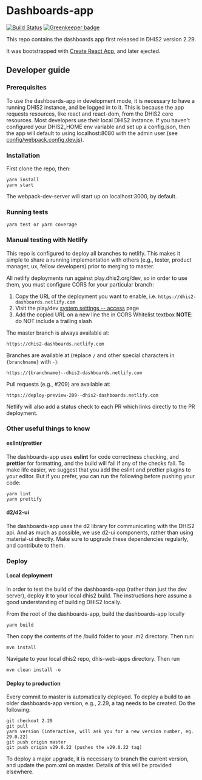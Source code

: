 # Dashboards-app

[![Build Status](https://travis-ci.com/dhis2/dashboards-app.svg)](https://travis-ci.com/dhis2/dashboards-app) [![Greenkeeper badge](https://badges.greenkeeper.io/dhis2/dashboards-app.svg)](https://greenkeeper.io/)

This repo contains the dashboards app first released in DHIS2 version 2.29.

It was bootstrapped with [Create React App](https://github.com/facebookincubator/create-react-app), and later ejected.

## Developer guide

### Prerequisites

To use the dashboards-app in development mode, it is necessary to have a running DHIS2 instance, and be logged in to it. This is because the app requests resources, like react and react-dom, from the DHIS2 core resources. Most developers use their local DHIS2 instance. If you haven't configured your DHIS2_HOME env variable and set up a config.json, then the app will default to using localhost:8080 with the admin user (see
[config/webpack.config.dev.js](config/webpack.config.dev.js#L35)).

### Installation

First clone the repo, then:

```
yarn install
yarn start
```

The webpack-dev-server will start up on localhost:3000, by default.

### Running tests

`yarn test or yarn coverage`

### Manual testing with Netlify

This repo is configured to deploy all branches to netlify. This makes it simple to share a running implementation with others (e.g., tester, product manager, ux, fellow developers) prior
to merging to master.

All netlify deployments run against play.dhis2.org/dev, so in order to use them, you must configure CORS for your particular branch:

1. Copy the URL of the deployment you want to enable, i.e. `https://dhis2-dashboards.netlify.com`
2. Visit the play/dev [system settings -- access](https://play.dhis2.org/dev/dhis-web-settings/index.html#/access) page
3. Add the copied URL on a new line the in CORS Whitelist textbox **NOTE**: do NOT include a trailing slash

The master branch is always available at:

`https://dhis2-dashboards.netlify.com`

Branches are available at (replace `/` and other special characters in `{branchname}` with `-`):

`https://{branchname}--dhis2-dashboards.netlify.com`

Pull requests (e.g., #209) are available at:

`https://deploy-preview-209--dhis2-dashboards.netlify.com`

Netlify will also add a status check to each PR which links directly to the PR deployment.

### Other useful things to know

#### eslint/prettier

The dashboards-app uses **eslint** for code correctness checking, and **prettier** for formatting, and the build will fail if any of the checks fail. To make life easier, we suggest that you add the eslint and prettier plugins to your editor. But if you prefer, you can run the following before pushing your code:

```
yarn lint
yarn prettify
```

#### d2/d2-ui

The dashboards-app uses the d2 library for communicating with the DHIS2 api. And as much as possible, we use d2-ui components, rather than using material-ui directly. Make sure to upgrade these dependencies regularly, and contribute to them.

### Deploy

#### Local deployment

In order to test the build of the dashboards-app (rather than just the dev server), deploy it to your local dhis2 build. The instructions here assume a good understanding of building DHIS2 locally.

From the root of the dashboards-app, build the dashboards-app locally

```
yarn build
```

Then copy the contents of the /build folder to your .m2 directory. Then run:

```
mvn install
```

Navigate to your local dhis2 repo, dhis-web-apps directory. Then run

```
mvn clean install -o
```

#### Deploy to production

Every commit to master is automatically deployed. To deploy a build to an older dashboards-app version, e.g., 2.29, a tag needs to be created. Do the following:

```
git checkout 2.29
git pull
yarn version (interactive, will ask you for a new version number, eg. 29.0.22)
git push origin master
git push origin v29.0.22 (pushes the v29.0.22 tag)
```

To deploy a major upgrade, it is necessary to branch the current version, and update the pom.xml on master. Details of this will be provided elsewhere.
